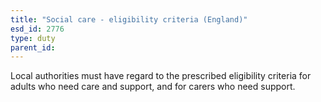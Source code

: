 ```yaml
---
title: "Social care - eligibility criteria (England)"
esd_id: 2776
type: duty
parent_id:  
---
```


Local authorities must have regard to the prescribed eligibility criteria for adults who need care and support, and for carers who need support.

